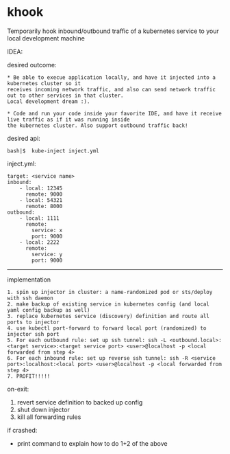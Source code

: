 # khook
Temporarily hook inbound/outbound traffic of a kubernetes service to your local development machine


IDEA:


desired outcome:

	* Be able to execue application locally, and have it injected into a kubernetes cluster so it 
	receives incoming network traffic, and also can send network traffic out to other services in that cluster.
	Local development dream :). 
	
	* Code and run your code inside your favorite IDE, and have it receive live traffic as if it was running inside
	the kubernetes cluster. Also support outbound traffic back!


desired api:

	bash|$	kube-inject inject.yml
	

inject.yml:

	target: <service name>
	inbound:
		- local: 12345
		  remote: 9000
		- local: 54321
		  remote: 8000
	outbound:
		- local: 1111
		  remote:
			service: x
			port: 9000
		- local: 2222
		  remote:
			service: y
			port: 9000


-----------------

implementation

	1. spin up injector in cluster: a name-randomized pod or sts/deploy with ssh daemon
	2. make backup of existing service in kubernetes config (and local yaml config backup as well)
	3. replace kubernetes service (discovery) definition and route all ports to injector
	4. use kubectl port-forward to forward local port (randomized) to injector ssh port
	5. For each outbound rule: set up ssh tunnel: ssh -L <outbound.local>:<target service>:<target service port> <user>@localhost -p <local forwarded from step 4>
	6. For each inbound rule: set up reverse ssh tunnel: ssh -R <service port>:localhost:<local port> <user>@localhost -p <local forwarded from step 4>
	7. PROFIT!!!!!
	
	
on-exit: 
1. revert service definition to backed up config
2. shut down injector
3. kill all forwarding rules

if crashed: 
* print command to explain how to do 1+2 of the above



